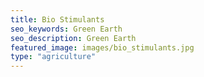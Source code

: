 ```yaml
---
title: Bio Stimulants
seo_keywords: Green Earth
seo_description: Green Earth
featured_image: images/bio_stimulants.jpg
type: "agriculture"
---
```


